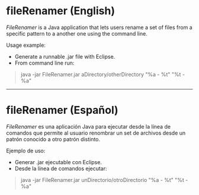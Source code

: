 fileRenamer (English)
===========

*FileRenamer* is a Java application that lets users rename a set of files from a specific pattern to a another one using the
command line.

Usage example:
* Generate a runnable .jar file with Eclipse.
* From command line run:

> java -jar FileRenamer.jar aDirectory/otherDirectory "%a - %t" "%t - %a"

------------------------------------------------------------

fileRenamer (Español)
===========

*FileRenamer* es una aplicación Java para ejecutar desde la línea de comandos que permite al usuario renombrar un set de archivos desde un patrón conocido a otro patrón distinto.

Ejemplo de uso:
* Generar .jar ejecutable con Eclipse.
* Desde la línea de comandos ejecutar:

> java -jar FileRenamer.jar unDirectorio/otroDirectorio "%a - %t" "%t - %a"